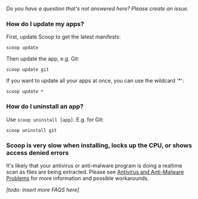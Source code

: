 *Do you have a question that's not answered here? Please create an issue.*

### How do I update my apps?

First, update Scoop to get the latest manifests:

```
scoop update
```

Then update the app, e.g. Git:

```
scoop update git
```

If you want to update all your apps at once, you can use the wildcard '*':

```
scoop update *
```

### How do I uninstall an app?

Use `scoop uninstall [app]`. E.g. for Git:

```
scoop uninstall git
```

### Scoop is very slow when installing, locks up the CPU, or shows access denied errors

It's likely that your antivirus or anti-malware program is doing a realtime scan as files are being extracted. Please see [Antivirus and Anti-Malware Problems](https://github.com/lukesampson/scoop/wiki/Antivirus-and-Anti-Malware-Problems) for more information and possible workarounds.

*[todo: insert more FAQS here]*